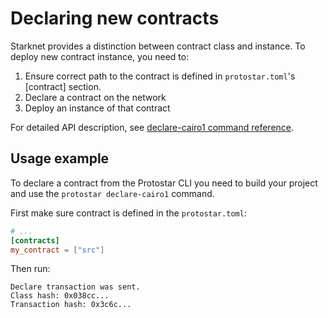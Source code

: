 # Declaring new contracts

Starknet provides a distinction between contract class and instance. To deploy new contract instance, you need to:

1. Ensure correct path to the contract is defined in `protostar.toml`'s \[contract\] section.
2. Declare a contract on the network
3. Deploy an instance of that contract

For detailed API description, see [declare-cairo1 command reference](../../../cli-reference.md#declare-cairo1).

## Usage example

To declare a contract from the Protostar CLI you need to build your project and use the `protostar declare-cairo1`
command.

First make sure contract is defined in the `protostar.toml`:

```toml title=protostar.toml
# ...
[contracts]
my_contract = ["src"]
```

Then run:

```console title="protostar declare-cairo1 my_contract --network testnet"
Declare transaction was sent.
Class hash: 0x038cc...
Transaction hash: 0x3c6c...
```
